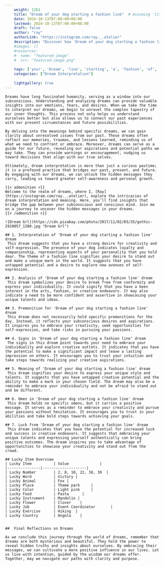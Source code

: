 ```yaml
---
    weight: 1261
    title: "Dream of your dog starting a fashion line"  # Assuming 'title' column exists
    date: 2024-10-13T07:00:00+08:00
    lastmod: 2024-10-13T07:00:00+08:00
    draft: false
    author: "ray"
    authorLink: "https://instagram.com/ray._.atelier"
    description: "Discover how 'Dream of your dog starting a fashion line' can interpret your future and uncover its significant meanings in your life."
    #images: []
    #resources:
    #- name: "featured-image"
    #  src: "featured-image.png"
    
    tags: ['your', 'Dream', 'line', 'starting', 'a', 'fashion', 'of', 'dog']
    categories: ["Dream Interpretation"]
    
    lightgallery: true
---
```

    
    Dreams have long fascinated humanity, serving as a window into our subconscious. Understanding and analyzing dreams can provide valuable insights into our emotions, fears, and desires. When we take the time to interpret our dreams, we begin to unravel the complex tapestry of our inner thoughts. This process not only helps us understand ourselves better but also allows us to connect our past experiences with our present circumstances and future possibilities.
    
    By delving into the meanings behind specific dreams, we can gain clarity about unresolved issues from our past. These dreams often reflect our memories, traumas, and lessons learned, reminding us of what we need to confront or embrace. Moreover, dreams can serve as a guide for our future, revealing our aspirations and potential paths we may take. They can provide warnings or encouragement, nudging us toward decisions that align with our true selves.
    
    Ultimately, dream interpretation is more than just a curious pastime; it is a profound practice that bridges our past, present, and future. By engaging with our dreams, we can unlock the hidden messages they carry, leading us toward greater self-awareness and personal growth.
    
    {{< admonition >}}
    Welcome to the realm of dreams, where I, [Ray](https://instagram.com/ray._.atelier), explore the intricacies of dream interpretation and meaning. Here, you’ll find insights that bridge the gap between your subconscious and conscious mind. Join me on a journey to uncover the hidden messages in your dreams.
    {{< /admonition >}}
    
    ![Dream Grl](https://cdn.pixabay.com/photo/2017/11/02/03/35/gothic-2910057_1280.jpg "Dream Grl")
    
    ## 1. Interpretation of 'Dream of your dog starting a fashion line' dream
     This dream suggests that you have a strong desire for creativity and self-expression. The presence of your dog indicates loyalty and companionship, representing aspects of your personality that you hold dear. The theme of a fashion line signifies your desire to stand out and make a unique mark in the world. It suggests that you have untapped potential and a desire to explore new avenues of self-expression.
    
    ## 2. Analysis of 'Dream of your dog starting a fashion line' dream
     This dream symbolizes your desire to break free from conformity and express your individuality. It could signify that you have a keen interest in the arts, fashion, or creative endeavors. It may also indicate a need to be more confident and assertive in showcasing your unique talents and ideas.
    
    ## 3. Premonition for 'Dream of your dog starting a fashion line' dream
     This dream does not necessarily hold specific premonitions for the day. Instead, it reflects your subconscious desires and aspirations. It inspires you to embrace your creativity, seek opportunities for self-expression, and take risks in pursuing your passions.
    
    ## 4. Signs in 'Dream of your dog starting a fashion line' dream
     The signs in this dream point towards your need to embrace your individuality and explore creative outlets. It indicates that you have the potential to make a significant impact and leave a lasting impression on others. It encourages you to trust your intuition and take steps towards realizing your creative aspirations.
    
    ## 5. Meaning of 'Dream of your dog starting a fashion line' dream
     This dream signifies your desire to express your unique style and talents. It suggests that you have untapped creative potential and the ability to make a mark in your chosen field. The dream may also be a reminder to embrace your individuality and not be afraid to stand out and be different.
    
    ## 6. Omen in 'Dream of your dog starting a fashion line' dream
     This dream holds no specific omens, but it carries a positive message. It serves as a reminder to embrace your creativity and pursue your passions without hesitation. It encourages you to trust in your abilities and take bold steps towards achieving your goals.
    
    ## 7. Luck from 'Dream of your dog starting a fashion line' dream
     This dream indicates that you have the potential for increased luck and success in creative endeavors. It suggests that embracing your unique talents and expressing yourself authentically can bring positive outcomes. The dream inspires you to take advantage of opportunities to showcase your creativity and stand out from the crowd.
    
    ## Lucky Item Overview
    | Lucky Item          | Value              |
    |---------------|--------------------|
    | Lucky Number        | 2, 8, 10, 22, 38, 39  |
    | Lucky Word          | Victory |
    | Lucky Animal        | Fox |
    | Lucky Place         | Theme park     |
    | Lucky Color         | Light pink     |
    | Lucky Food          | Pasta      |
    | Lucky Instrument    | Mandolin |
    | Lucky Flower        | Clover    |
    | Lucky Job           | Event Coordinator       |
    | Lucky Exercise      | Hiking  |
    | Lucky Country       | Angola    |
    
    
    ##  Final Reflections on Dreams
    
    As we conclude this journey through the world of dreams, remember that dreams are both mysterious and beautiful. They hold the power to reveal hidden truths and insights about ourselves. By embracing their messages, we can cultivate a more positive influence in our lives. Let us live with intention, guided by the wisdom our dreams offer. Together, may we navigate our paths with clarity and purpose.
    